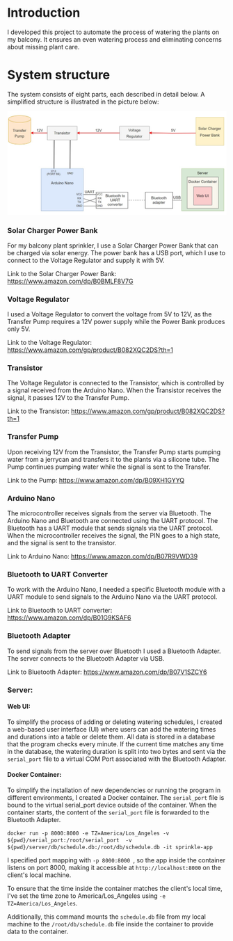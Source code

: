 # Introduction

I developed this project to automate the process of watering the plants on my balcony. It ensures an even watering process and eliminating concerns about missing plant care. 

# System structure 

The system consists of eight parts, each described in detail below. A simplified structure is illustrated in the picture below:

![Alt text](image-4.png)

### Solar Charger Power Bank

For my balcony plant sprinkler, I use a Solar Charger Power Bank that can be charged via solar energy. The power bank has a USB port, which I use to connect to the Voltage Regulator and supply it with 5V.

Link to the Solar Charger Power Bank: https://www.amazon.com/dp/B0BMLF8V7G

### Voltage Regulator

I used a Voltage Regulator to convert the voltage from 5V to 12V, as the Transfer Pump requires a 12V power supply while the Power Bank produces only 5V. 

Link to the Voltage Regulator: https://www.amazon.com/gp/product/B082XQC2DS?th=1

### Transistor

The Voltage Regulator is connected to the Transistor, which is controlled by a signal received from the Arduino Nano. When the Transistor receives the signal, it passes 12V to the Transfer Pump.

Link to the Transistor: https://www.amazon.com/gp/product/B082XQC2DS?th=1

### Transfer Pump

Upon receiving 12V from the Transistor, the Transfer Pump starts pumping water from a jerrycan and transfers it to the plants via a silicone tube. The Pump continues pumping water while the signal is sent to the Transfer.

Link to the Pump: https://www.amazon.com/dp/B09XH1GYYQ 

### Arduino Nano

The microcontroller receives signals from the server via Bluetooth. The Arduino Nano and Bluetooth are connected using the UART protocol. The Bluetooth has a UART module that sends signals via the UART protocol. When the microcontroller receives the signal, the PIN goes to a high state, and the signal is sent to the transistor. 

Link to Arduino Nano: https://www.amazon.com/dp/B07R9VWD39

### Bluetooth to UART Converter

To work with the Arduino Nano, I needed a specific Bluetooth module with a UART module to send signals to the Arduino Nano via the UART protocol.

Link to Bluetooth to UART converter: https://www.amazon.com/dp/B01G9KSAF6

### Bluetooth Adapter

To send signals from the server over Bluetooth I used a Bluetooth Adapter. The server connects to the Bluetooth Adapter via USB.

Link to Bluetooth Adapter: https://www.amazon.com/dp/B07V1SZCY6

### Server:

#### Web UI: 

To simplify the process of adding or deleting watering schedules, I created a web-based user interface (UI) where users can add the watering times and durations into a table or delete them. All data is stored in a database that the program checks every minute. If the current time matches any time in the database, the watering duration is split into two bytes and sent via the `serial_port` file to a virtual COM Port associated with the Bluetooth Adapter.

#### Docker Container:

To simplify the installation of new dependencies or running the program in different environments, I created a Docker container. The `serial_port` file is bound to the virtual serial_port device outside of the container. When the container starts, the content of the `serial_port` file is forwarded to the Bluetooth Adapter.

```
docker run -p 8000:8000 -e TZ=America/Los_Angeles -v ${pwd}/serial_port:/root/serial_port  -v ${pwd}/server/db/schedule.db:/root/db/schedule.db -it sprinkle-app
```

I specified port mapping with ```-p 8000:8000 ```, so the app inside the container listens on port 8000, making it accessible at ```http://localhost:8000``` on the client's local machine.

To ensure that the time inside the container matches the client's local time, I've set the time zone to America/Los_Angeles using ```-e TZ=America/Los_Angeles```.

Additionally, this command mounts the ```schedule.db``` file from my local machine to the ```/root/db/schedule.db``` file inside the container to provide data to the container.